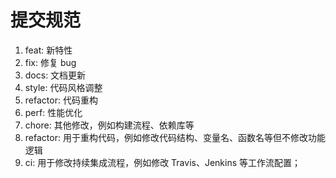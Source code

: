 # 提交规范

1. feat: 新特性
2. fix: 修复 bug
3. docs: 文档更新
4. style: 代码风格调整
5. refactor: 代码重构
6. perf: 性能优化
7. chore: 其他修改，例如构建流程、依赖库等
8. refactor: 用于重构代码，例如修改代码结构、变量名、函数名等但不修改功能逻辑
9. ci: 用于修改持续集成流程，例如修改 Travis、Jenkins 等工作流配置；
